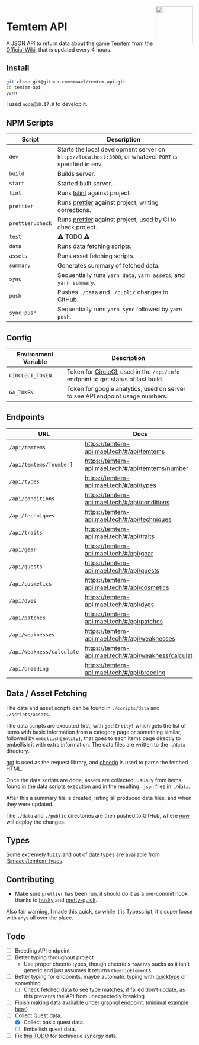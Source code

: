 <img src="https://temtem-api.mael.tech/images/portraits/temtem/large/Ganki.png" height="100" align="right" />

# Temtem API

A JSON API to return data about the game [Temtem](https://crema.gg/games/temtem/) from the [Official Wiki](https://temtem.gamepedia.com/), that is updated every 4 hours.

## Install

```sh
git clone git@github.com:maael/temtem-api.git
cd temtem-api
yarn
```

I used `node@10.17.0` to develop it.

## NPM Scripts

| Script           | Description                                                                                             |
| ---------------- | ------------------------------------------------------------------------------------------------------- |
| `dev`            | Starts the local development server on `http://localhost:3000`, or whatever `PORT` is specified in env. |
| `build`          | Builds server.                                                                                          |
| `start`          | Started built server.                                                                                   |
| `lint`           | Runs [tslint](https://www.npmjs.com/package/tslint) against project.                                    |
| `prettier`       | Runs [prettier](https://www.npmjs.com/package/prettier) against project, writing corrections.           |
| `prettier:check` | Runs [prettier](https://www.npmjs.com/package/prettier) against project, used by CI to check project.   |
| `test`           | ⚠️ TODO ⚠️                                                                                              |
| `data`           | Runs data fetching scripts.                                                                             |
| `assets`         | Runs asset fetching scripts.                                                                            |
| `summary`        | Generates summary of fetched data.                                                                      |
| `sync`           | Sequentially runs `yarn data`, `yarn assets`, and `yarn summary`.                                       |
| `push`           | Pushes `./data` and `./public` changes to GitHub.                                                       |
| `sync:push`      | Sequentially runs `yarn sync` followed by `yarn push`.                                                  |

## Config

| Environment Variable | Description                                                                                               |
| -------------------- | --------------------------------------------------------------------------------------------------------- |
| `CIRCLECI_TOKEN`     | Token for [CircleCI](http://circleci.com/), used in the `/api/info` endpoint to get status of last build. |
| `GA_TOKEN`           | Token for google analytics, used on server to see API endpoint usage numbers.                             |

## Endpoints

| URL                       | Docs                                                  |
| ------------------------- | ----------------------------------------------------- |
| `/api/temtems`            | https://temtem-api.mael.tech/#/api/temtems            |
| `/api/temtems/[number]`   | https://temtem-api.mael.tech/#/api/temtems/number     |
| `/api/types`              | https://temtem-api.mael.tech/#/api/types              |
| `/api/conditions`         | https://temtem-api.mael.tech/#/api/conditions         |
| `/api/techniques`         | https://temtem-api.mael.tech/#/api/techniques         |
| `/api/traits`             | https://temtem-api.mael.tech/#/api/traits             |
| `/api/gear`               | https://temtem-api.mael.tech/#/api/gear               |
| `/api/quests`             | https://temtem-api.mael.tech/#/api/quests             |
| `/api/cosmetics`          | https://temtem-api.mael.tech/#/api/cosmetics          |
| `/api/dyes`               | https://temtem-api.mael.tech/#/api/dyes               |
| `/api/patches`            | https://temtem-api.mael.tech/#/api/patches            |
| `/api/weaknesses`         | https://temtem-api.mael.tech/#/api/weaknesses         |
| `/api/weakness/calculate` | https://temtem-api.mael.tech/#/api/weakness/calculate |
| `/api/breeding`           | https://temtem-api.mael.tech/#/api/breeding           |

## Data / Asset Fetching

The data and asset scripts can be found in `./scripts/data` and `./scripts/assets`.

The data scripts are executed first, with `get[Entity]` which gets the list of items with basic information from a category page or something similar, followed by `embellish[Entity]`, that goes to each items page directly to embellish it with extra information. The data files are written to the `./data` directory.

[got](https://www.npmjs.com/package/got) is used as the request library, and [cheerio](https://www.npmjs.com/package/cheerio) is used to parse the fetched HTML.

Once the data scripts are done, assets are collected, usually from items found in the data scripts execution and in the resulting `.json` files in `./data`.

After this a summary file is created, listing all produced data files, and when they were updated.

The `./data` and `./public` directories are then pushed to GitHub, where [now](https://github.com/zeit/now) will deploy the changes.

## Types

Some extremely fuzzy and out of date types are available from [@maael/temtem-types](https://www.npmjs.com/package/@maael/temtem-types).

## Contributing

- Make sure `prettier` has been run, it should do it as a pre-commit hook thanks to [husky](https://www.npmjs.com/package/husky) and [pretty-quick](https://www.npmjs.com/package/pretty-quick).

Also fair warning, I made this quick, so while it is Typescript, it's super loose with `any`s all over the place.

## Todo

- [ ] Breeding API endpoint
- [ ] Better typing throughout project
  - Use proper cheerio types, though cheerio's `toArray` sucks as it isn't generic and just assumes it returns `CheerioElement`s.
- [ ] Better typing for endpoints, maybe automatic typing with [quicktype](https://app.quicktype.io/) or something
  - [ ] Check fetched data to see type matches, if failed don't update, as this prevents the API from unexpectedly breaking
- [ ] Finish making data available under graphql endpoint. ([minimal example here](https://github.com/zeit/next.js/pull/7804/files))
- [ ] Collect Quest data.
  - [x] Collect basic quest data.
  - [ ] Embellish quest data.
- [ ] Fix [this TODO](./scripts/data/embellishTechniques.ts#L74-L81) for technique synergy data.
